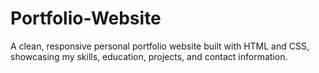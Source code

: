 # Portfolio-Website
A clean, responsive personal portfolio website built with HTML and CSS, showcasing my skills, education, projects, and contact information.
